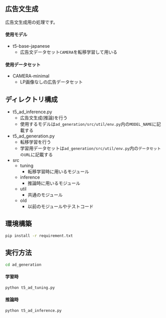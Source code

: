 ## 広告文生成
広告文生成用の処理です。
#### 使用モデル
- t5-base-japanese
    - 広告文データセット`CAMERA`を転移学習して用いる
#### 使用データセット
- CAMERA-minimal
    - LP画像なしの広告データセット


## ディレクトリ構成
- t5_ad_inference.py
    - 広告文生成(推論)を行う
    - 使用するモデルは`ad_generation/src/util/env.py`内の`MODEL_NAME`に記載する
- t5_ad_generation.py
    - 転移学習を行う
    - 学習用データセットは`ad_generation/src/util/env.py`内の`データセットのURL`に記載する
- src
    - tuning
        - 転移学習時に用いるモジュール
    - inference
        - 推論時に用いるモジュール
    - util
        - 共通のモジュール
    - old
        - 以前のモジュールやテストコード


## 環境構築
```bash
pip install -r requirement.txt
```

## 実行方法
```bash
cd ad_generation
```
#### 学習時
```bash
python t5_ad_tuning.py
```
#### 推論時
```bash
python t5_ad_inference.py
```
